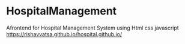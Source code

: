 # HospitalManagement
Afrontend for  Hospital Management System using Html css javascript
https://rishavvatsa.github.io/hospital.github.io/
